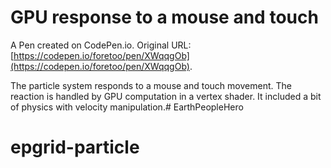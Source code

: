 # GPU response to a mouse and touch

A Pen created on CodePen.io. Original URL: [https://codepen.io/foretoo/pen/XWqqgOb](https://codepen.io/foretoo/pen/XWqqgOb).

The particle system responds to a mouse and touch movement. The reaction is handled by GPU computation in a vertex shader. It included a bit of physics with velocity manipulation.# EarthPeopleHero
# epgrid-particle
